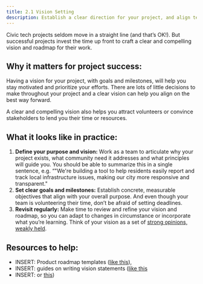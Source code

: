 ```yaml
---
title: 2.1 Vision Setting
description: Establish a clear direction for your project, and align team members and stakeholders around common goals and values.
---
```

Civic tech projects seldom move in a straight line (and that’s OK\!). But successful projects invest the time up front to craft a clear and compelling vision and roadmap for their work.

## Why it matters for project success:

Having a vision for your project, with goals and milestones, will help you stay motivated and prioritize your efforts. There are lots of little decisions to make throughout your project and a clear vision can help you align on the best way forward. 

A clear and compelling vision also helps you attract volunteers or convince stakeholders to lend you their time or resources. 

## What it looks like in practice:

1. **Define your purpose and vision:**  Work as a team to articulate why your project exists, what community need it addresses and what principles will guide you. You should be able to summarize this in a single sentence, e.g. “"We're building a tool to help residents easily report and track local infrastructure issues, making our city more responsive and transparent."
2. **Set clear goals and milestones:**  Establish concrete, measurable objectives that align with your overall purpose. And even though your team is volunteering their time, don’t be afraid of setting deadlines.
3. **Revisit regularly:**  Make time to review and refine your vision and roadmap, so you can adapt to changes in circumstance or incorporate what you’re learning. Think of your vision as a set of [strong opinions, weakly held](https://medium.com/@ameet/strong-opinions-weakly-held-a-framework-for-thinking-6530d417e364).

 ## Resources to help:

* INSERT: Product roadmap templates ([like this](https://productschool.com/resources/templates/product-roadmap)), 
* INSERT: guides on writing vision statements ([like this](https://thinkproductgroup.com/what-is-a-product-vision-statement-how-to-write-one-that-inspires-your-team/) 
* INSERT: or [this](https://www.notion.so/blog/product-vision-boards-for-teams))
